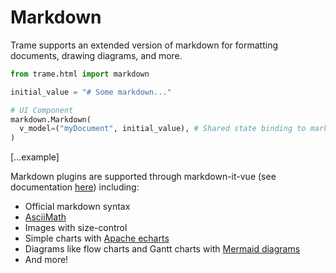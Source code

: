 # Markdown 
Trame supports an extended version of markdown for formatting documents, drawing diagrams, and more.

```python
from trame.html import markdown

initial_value = "# Some markdown..."

# UI Component 
markdown.Markdown(
  v_model=("myDocument", initial_value), # Shared state binding to markdown
) 
```

[...example]

Markdown plugins are supported through markdown-it-vue (see documentation [here](http://www.aqcoder.com/markdown)) including:

- Official markdown syntax
- [AsciiMath](http://asciimath.org/)
- Images with size-control
- Simple charts with [Apache echarts](https://echarts.apache.org/examples/en/index.html)
- Diagrams like flow charts and Gantt charts with [Mermaid diagrams](https://mermaid.live)
- And more!
